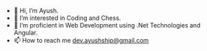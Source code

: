 - 👋 Hi, I’m Ayush.
- 👀 I’m interested in Coding and Chess.
- 🌱 I’m proficient in Web Development using .Net Technologies and Angular.
- 📫 How to reach me dev.ayushship@gmail.com

<!---
dev-ayuship/dev-ayuship is a ✨ special ✨ repository because its `README.md` (this file) appears on your GitHub profile.
You can click the Preview link to take a look at your changes.
--->
